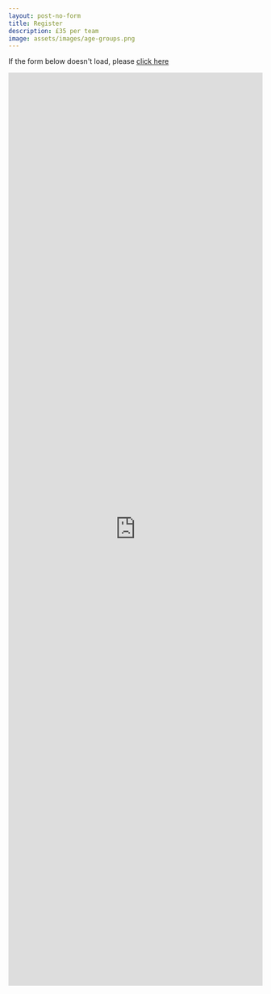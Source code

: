 ```yaml
---
layout: post-no-form
title: Register
description: £35 per team
image: assets/images/age-groups.png
---
```


If the form below doesn't load, please <a href="https://docs.google.com/forms/d/e/1FAIpQLScrVUNoIFLF1fpfdeKTMQO2raqvNuJvrFze8K0wF8kUcuCwqg/viewform?usp=sf_link">click here</a>

<iframe src="https://docs.google.com/forms/d/e/1FAIpQLScrVUNoIFLF1fpfdeKTMQO2raqvNuJvrFze8K0wF8kUcuCwqg/viewform?usp=sf_link" width="100%" height="1808" frameborder="0" marginheight="0" marginwidth="0">Loading…</iframe>

